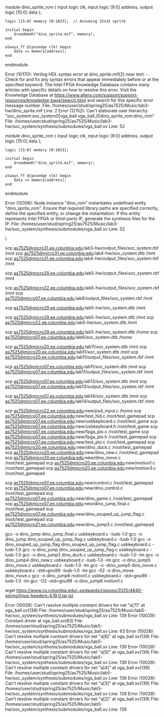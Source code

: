 module dino_sprite_rom (
    input  logic        clk,
    input  logic [9:0]  address,
    output logic [15:0] data
);

    logic [15:0] memory [0:1023];  // Assuming 32x32 sprite

    initial begin
        $readmemh("dino_sprite.mif", memory);
    end

    always_ff @(posedge clk) begin
        data <= memory[address];
    end
endmodule




Error (10170): Verilog HDL syntax error at dino_sprite.mif(2) near text: -. Check for and fix any syntax errors that appear immediately before or at the specified keyword. The Intel FPGA Knowledge Database contains many articles with specific details on how to resolve this error. Visit the Knowledge Database at https://www.altera.com/support/support-resources/knowledge-base/search.html and search for this specific error message number. File: /homes/user/stud/spring25/as7525/Music/lab3-hw/dino_sprite.mif Line: 2
Error (12152): Can't elaborate user hierarchy "soc_system:soc_system0|vga_ball:vga_ball_0|dino_sprite_rom:dino_rom" File: /homes/user/stud/spring25/as7525/Music/lab3-hw/soc_system/synthesis/submodules/vga_ball.sv Line: 52





module dino_sprite_rom (
    input  logic        clk,
    input  logic [9:0]  address,
    output logic [15:0] data
);

    logic [15:0] memory [0:1023];

    initial begin
        $readmemh("dino_sprite.mif", memory);
    end

    always_ff @(posedge clk) begin
        data <= memory[address];
    end
endmodule


Error (12006): Node instance "dino_rom" instantiates undefined entity "dino_sprite_rom". Ensure that required library paths are specified correctly, define the specified entity, or change the instantiation. If this entity represents Intel FPGA or third-party IP, generate the synthesis files for the IP. File: /homes/user/stud/spring25/as7525/Music/lab3-hw/soc_system/synthesis/submodules/vga_ball.sv Line: 52




\


scp as7525@micro31.ee.columbia.edu:lab3-hw/output_files/soc_system.rbf /mnt
scp as7525@micro31.ee.columbia.edu:lab4-hw/soc_system.dtb /mnt
scp as7525@micro31.ee.columbia.edu:lab4-hw/output_files/soc_system.rbf /mnt

scp as7525@micro29.ee.columbia.edu:lab5-hw/output_files/soc_system.rbf /mnt

scp as7525@micro22.ee.columbia.edu:lab5-hw/output_files/soc_system.rbf /mnt
scp as7525@micro07.ee.columbia.edu:lab6/output_files/soc_system.rbf /mnt


scp as7525@micro29.ee.columbia.edu:lab5-hw/soc_system.dtb /mnt

scp as7525@micro29.ee.columbia.edu:lab5-hw/soc_system.dtb /mnt
scp as7525@micro22.ee.columbia.edu:lab5-hw/soc_system.dtb /mnt


scp as7525@micro29.ee.columbia.edu:lab5-hw/soc_system.dtb /home
scp as7525@micro07.ee.columbia.edu:lab6/soc_system.dtb /home


scp as7525@micro20.ee.columbia.edu:lab11/soc_system.dtb /mnt
scp as7525@micro20.ee.columbia.edu:lab11/soc_system.dtb /mnt
scp as7525@micro20.ee.columbia.edu:lab11/output_files/soc_system.rbf /mnt


scp as7525@micro07.ee.columbia.edu:lab11/soc_system.dtb /mnt
scp as7525@micro07.ee.columbia.edu:lab11/output_files/soc_system.rbf /mnt

scp as7525@micro07.ee.columbia.edu:lab13/soc_system.dtb /mnt
scp as7525@micro07.ee.columbia.edu:lab13/output_files/soc_system.rbf /mnt

scp as7525@micro07.ee.columbia.edu:lab14/soc_system.dtb /mnt
scp as7525@micro07.ee.columbia.edu:lab14/output_files/soc_system.rbf /mnt


scp as7525@micro22.ee.columbia.edu:new/ps4_input.c /home
scp as7525@micro07.ee.columbia.edu:new/test_hid.c /root/test_gamepad
scp as7525@micro07.ee.columbia.edu:new/usbkeyboard.c /root/test_game
scp as7525@micro07.ee.columbia.edu:new/usbkeyboard.h /root/test_game
scp as7525@micro07.ee.columbia.edu:new/fpga_pio.c /root/test_game
scp as7525@micro07.ee.columbia.edu:new/fpga_pio.h /root/test_gamepad
scp as7525@micro07.ee.columbia.edu:new/test_pio.c /root/test_gamepad
scp as7525@micro20.ee.columbia.edu:new/dino_duck.c /root/test_gamepad
scp as7525@micro20.ee.columbia.edu:new/dino_new.c /root/test_gamepad
scp as7525@micro20.ee.columbia.edu:new/dino_move.c /root/test_gamepad
scp as7525@micro20.ee.columbia.edu:new/motion1.c /root/test_gamepad
scp as7525@micro20.ee.columbia.edu:new/motion3.c /root/test_gamepad



scp as7525@micro07.ee.columbia.edu:new/control.c /root/test_gamepad
scp as7525@micro07.ee.columbia.edu:new/dino_control.c /root/test_gamepad
scp as7525@micro07.ee.columbia.edu:new/dino_game.c /root/test_gamepad
scp as7525@micro07.ee.columbia.edu:new/dino_jump_final.c /root/test_gamepad
scp as7525@micro07.ee.columbia.edu:new/dino_souped_up_jump_flag.c /root/test_gamepad
scp as7525@micro21.ee.columbia.edu:new/dino_jump3.c /root/test_gamepad



gcc -o dino_jump dino_jump_final.c usbkeyboard.c -lusb-1.0
gcc -o dino_jump dino_souped_up_jump_flag.c usbkeyboard.c -lusb-1.0
gcc -o dino_souped_up_jump_flag dino_souped_up_jump_flag.c usbkeyboard.c -lusb-1.0
gcc -o dino_jump dino_souped_up_jump_flag.c usbkeyboard.c -lusb-1.0
gcc -o dino_jump3 dino_duck.c usbkeyboard.c -lusb-1.0 -lm
gcc -o dino_jump4 dino_new.c usbkeyboard.c -lusb-1.0 -lm
gcc -o dino_jump5 dino_move.c usbkeyboard.c -lusb-1.0 -lm
gcc -o -dino_jump5 dino_move.c usbkeyboard.c -std=gnu99 -lusb-1.0 -lm
gcc -02 -o dino_move dino_move.c
gcc -o dino_jump6 motion1.c usbkeyboard.c -std=gnu99 -lusb-1.0 -lm
gcc -O2 -std=gnu99 -o dino_jump6 motion1.c

wget https://www.cs.columbia.edu/~sedwards/classes/2025/4840-spring/linux-headers-4.19.0.tar.gz

Error (10028): Can't resolve multiple constant drivers for net "a[7]" at vga_ball.sv(139) File: /homes/user/stud/spring25/as7525/Music/lab5-hw/soc_system/synthesis/submodules/vga_ball.sv Line: 139
Error (10029): Constant driver at vga_ball.sv(63) File: /homes/user/stud/spring25/as7525/Music/lab5-hw/soc_system/synthesis/submodules/vga_ball.sv Line: 63
Error (10028): Can't resolve multiple constant drivers for net "a[6]" at vga_ball.sv(139) File: /homes/user/stud/spring25/as7525/Music/lab5-hw/soc_system/synthesis/submodules/vga_ball.sv Line: 139
Error (10028): Can't resolve multiple constant drivers for net "a[5]" at vga_ball.sv(139) File: /homes/user/stud/spring25/as7525/Music/lab5-hw/soc_system/synthesis/submodules/vga_ball.sv Line: 139
Error (10028): Can't resolve multiple constant drivers for net "a[4]" at vga_ball.sv(139) File: /homes/user/stud/spring25/as7525/Music/lab5-hw/soc_system/synthesis/submodules/vga_ball.sv Line: 139
Error (10028): Can't resolve multiple constant drivers for net "a[3]" at vga_ball.sv(139) File: /homes/user/stud/spring25/as7525/Music/lab5-hw/soc_system/synthesis/submodules/vga_ball.sv Line: 139
Error (10028): Can't resolve multiple constant drivers for net "a[2]" at vga_ball.sv(139) File: /homes/user/stud/spring25/as7525/Music/lab5-hw/soc_system/synthesis/submodules/vga_ball.sv Line: 139
